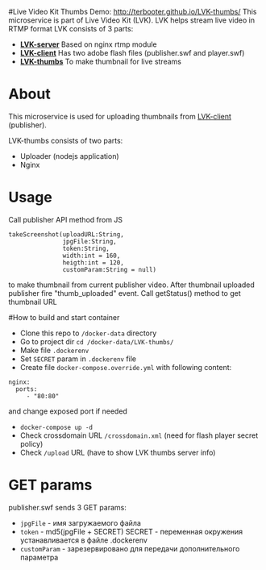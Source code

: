 #Live Video Kit Thumbs
Demo: http://terbooter.github.io/LVK-thumbs/
This microservice is part of Live Video Kit (LVK).
LVK helps stream live video in RTMP format
LVK consists of 3 parts:
* [**LVK-server**](https://github.com/terbooter/LVK-server) Based on nginx rtmp module
* [**LVK-client**](https://github.com/terbooter/LVK-client) Has two adobe flash files (publisher.swf and player.swf)
* [**LVK-thumbs**](https://github.com/terbooter/LVK-thumbs) To make thumbnail for live streams


# About
This microservice is used for uploading thumbnails from [LVK-client](https://github.com/terbooter/LVK-client) (publisher).

LVK-thumbs consists of two parts:
* Uploader (nodejs application)
* Nginx

# Usage
Call publisher API method from JS
```
takeScreenshot(uploadURL:String,
               jpgFile:String,
               token:String,
               width:int = 160,
               heigth:int = 120,
               customParam:String = null)
```
to make thumbnail from current publisher video.
After thumbnail uploaded publisher fire "thumb_uploaded" event.
Call getStatus() method to get thumbnail URL

#How to build and start container
* Clone this repo to `/docker-data` directory
* Go to project dir `cd /docker-data/LVK-thumbs/`
* Make file `.dockerenv`
* Set `SECRET` param in `.dockerenv` file
* Create file `docker-compose.override.yml` with following content:
```
nginx:
  ports:
     - "80:80"
```
and change exposed port if needed
* `docker-compose up -d`
* Check crossdomain URL `/crossdomain.xml` (need for flash player secret policy)
* Check `/upload` URL (have to show LVK thumbs server info)

# GET params
publisher.swf sends 3 GET params: 
* `jpgFile` - имя загружаемого файла
* `token` - md5(jpgFile + SECRET) SECRET - переменная окружения устанавливается в файле .dockerenv   
* `customParam` - зарезервировано для передачи дополнительного параметра
